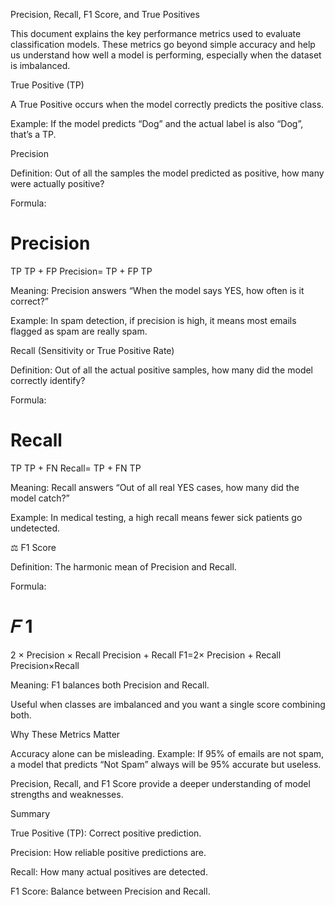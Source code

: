 Precision, Recall, F1 Score, and True Positives

This document explains the key performance metrics used to evaluate classification models. These metrics go beyond simple accuracy and help us understand how well a model is performing, especially when the dataset is imbalanced.

True Positive (TP)

A True Positive occurs when the model correctly predicts the positive class.

Example: If the model predicts “Dog” and the actual label is also “Dog”, that’s a TP.

Precision

Definition: Out of all the samples the model predicted as positive, how many were actually positive?

Formula:

Precision
=
TP
TP + FP
Precision=
TP + FP
TP
	​


Meaning: Precision answers “When the model says YES, how often is it correct?”

Example: In spam detection, if precision is high, it means most emails flagged as spam are really spam.

Recall (Sensitivity or True Positive Rate)

Definition: Out of all the actual positive samples, how many did the model correctly identify?

Formula:

Recall
=
TP
TP + FN
Recall=
TP + FN
TP
	​


Meaning: Recall answers “Out of all real YES cases, how many did the model catch?”

Example: In medical testing, a high recall means fewer sick patients go undetected.

⚖️ F1 Score

Definition: The harmonic mean of Precision and Recall.

Formula:

𝐹
1
=
2
×
Precision
×
Recall
Precision + Recall
F1=2×
Precision + Recall
Precision×Recall
	​


Meaning: F1 balances both Precision and Recall.

Useful when classes are imbalanced and you want a single score combining both.

Why These Metrics Matter

Accuracy alone can be misleading.
Example: If 95% of emails are not spam, a model that predicts “Not Spam” always will be 95% accurate but useless.

Precision, Recall, and F1 Score provide a deeper understanding of model strengths and weaknesses.

Summary

True Positive (TP): Correct positive prediction.

Precision: How reliable positive predictions are.

Recall: How many actual positives are detected.

F1 Score: Balance between Precision and Recall.
